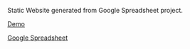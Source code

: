 Static Website generated from Google Spreadsheet project.

[Demo](https://test-sheet-to-website.vercel.app/)

[Google Spreadsheet](https://docs.google.com/spreadsheets/d/1Pa-B8MC_4PR6XKwiB3qn1S54eIPSctKKMcEGh2NQ5LY/edit?usp=sharing)
